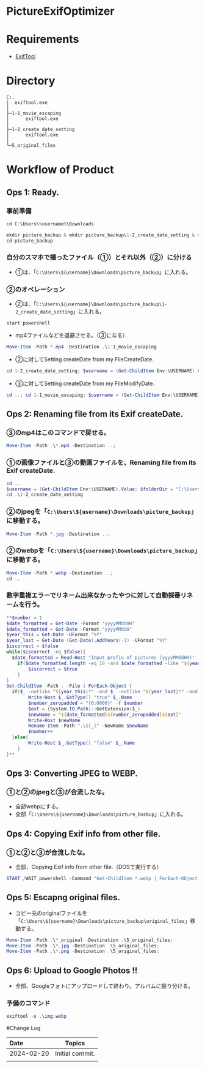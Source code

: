 # PictureExifOptimizer

# Requirements

- [ExifTool](https://exiftool.org/)

# Directory

```
C:.
│  exiftool.exe
│
├─1-1_movie_escaping
│      exiftool.exe
│
├─1-2_create_date_setting
│      exiftool.exe
│
└─5_original_files
```

# Workflow of Product

## Ops 1: Ready.

### 事前準備

```powershell
cd C:\Users\%username%\Downloads

mkdir picture_backup & mkdir picture_backup\1-2_create_date_setting & mkdir picture_backup\5_original_files
cd picture_backup

```

### 自分のスマホで撮ったファイル（①）とそれ以外（②）に分ける

- ①は、「`C:\Users\${username}\Downloads\picture_backup`」に入れる。

### ②のオペレーション

- ②は、「`C:\Users\${username}\Downloads\picture_backup\1-2_create_date_setting`」に入れる。

```
start powershell
```

- mp4ファイルなどを退避させる。（③になる）

```powershell
Move-Item -Path *.mp4 -Destination .\1-1_movie_escaping
```

- ②に対してSetting createDate from my FileCreateDate.

```powershell
cd 1-2_create_date_setting; $username = (Get-ChildItem Env:\USERNAME).Value; $toCreateDateDir = "1-2_create_date_setting"; $folderDir = "C:\Users\${username}\Downloads\picture_backup\${toCreateDateDir}"; $proc = Start-Process -FilePath "${folderDir}\exiftool" -ArgumentList "-CreateDate<FileCreateDate","-d","%Y:%m:%d:%H:%M:%S",$folderDir -NoNewWindow -PassThru -wait; Write-Host $proc.ExitCode;
```

- ③に対してSetting createDate from my FileModifyDate.

```powershell
cd ..; cd 1-1_movie_escaping; $username = (Get-ChildItem Env:\USERNAME).Value; $toCreateDateDir = "1-1_movie_escaping"; $folderDir = "C:\Users\${username}\Downloads\picture_backup\${toCreateDateDir}"; $proc = Start-Process -FilePath "${folderDir}\exiftool" -ArgumentList "-CreateDate<FileModifyDate","-d","%Y:%m:%d:%H:%M:%S",$folderDir -NoNewWindow -PassThru -wait; Write-Host $proc.ExitCode;
```

## Ops 2: Renaming file from its Exif createDate.

### ③のmp4はこのコマンドで戻せる。

```powershell
Move-Item -Path .\*.mp4 -Destination ..;
```

### ①の画像ファイルと③の動画ファイルを、Renaming file from its Exif createDate.

```powershell
cd ..
$username = (Get-ChildItem Env:\USERNAME).Value; $folderDir = "C:\Users\${username}\Downloads\picture_backup"; $proc = Start-Process -FilePath "${folderDir}\exiftool" -ArgumentList "-FileName<CreateDate","-d","%Y%m%d%H%M%S.%%e",$folderDir -NoNewWindow -PassThru -wait; Write-Host $proc.ExitCode;
cd .\1-2_create_date_setting

```

### ②のjpegを「`C:\Users\${username}\Downloads\picture_backup`」に移動する。

```powershell
Move-Item -Path *.jpg -Destination ..;
```

### ②のwebpを「`C:\Users\${username}\Downloads\picture_backup`」に移動する。

```powershell
Move-Item -Path *.webp -Destination ..;
cd ..

```

### 数字重複エラーでリネーム出来なかったやつに対して自動採番リネームを行う。

```powershell
**$number = 1
$date_formatted = Get-Date -Format "yyyyMMddHH"
$date_formatted = Get-Date -Format "yyyyMMddH"
$year_this = Get-Date -UFormat "%Y"
$year_last = Get-Date (Get-Date).AddYears(-1) -UFormat "%Y"
$iscorrect = $false
while($iscorrect -eq $false){
  $date_formatted = Read-Host "Input prefix of pictures (yyyyMMddHH)"
	if($date_formatted.length -eq 10 -and $date_formatted -like "${year_this}*" -or $date_formatted -like "${year_last}*"){
		$iscorrect = $true
	}
}
Get-ChildItem -Path . -File | ForEach-Object {
  if($_ -notlike "${year_this}*" -and $_ -notlike "${year_last}*" -and $_ -notlike "*.exe" -and $_ -isnot [System.IO.DirectoryInfo]){
		Write-Host $_.GetType() "true" $_.Name
		$number_zeropadded = "{0:0000}" -f $number
		$ext = [System.IO.Path]::GetExtension($_)
		$newName = "${date_formatted}${number_zeropadded}${ext}"
		Write-Host $newName
		Rename-Item -Path ".\${_}" -NewName $newName
		$number++
  }else{
		Write-Host $_.GetType() "false" $_.Name
	}
}**

```

## Ops 3: Converting JPEG to WEBP.

### ①と②のjpegと③が合流したな。

- 全部webpにする。
- 全部「`C:\Users\${username}\Downloads\picture_backup`」に入れる。

## Ops 4: Copying Exif info from other file.

### ①と②と③が合流したな。

- 全部、Copying Exif info from other file.（DOSで実行する）

```powershell
START /WAIT powershell -Command "Get-ChildItem *.webp | ForEach-Object {$jpg = $_.BaseName + \".jpg\"; if (Test-Path $jpg) {$webpFilePath = $_.FullName; Start-Process -FilePath exiftool.exe -ArgumentList \"-tagsFromFile\",$jpg,\"-exif:all\",$webpFilePath -NoNewWindow -Wait}}"
```

## Ops 5: Escapng original files.

- コピー元のoriginalファイルを「`C:\Users\${username}\Downloads\picture_backup\original_files`」移動する。

```powershell
Move-Item -Path .\*_original -Destination .\5_original_files;
Move-Item -Path .\*.jpg -Destination .\5_original_files;
Move-Item -Path .\*.png -Destination .\5_original_files;

```

## Ops 6: Upload to Google Photos !!

- 全部、Googleフォトにアップロードして終わり。アルバムに振り分ける。

### 予備のコマンド

```powershell
exiftool -s .\img.webp
```

#Change Log

| Date | Topics |
| :--- | :---: |
| 2024-02-20 | Initial commit. |
| |  |
